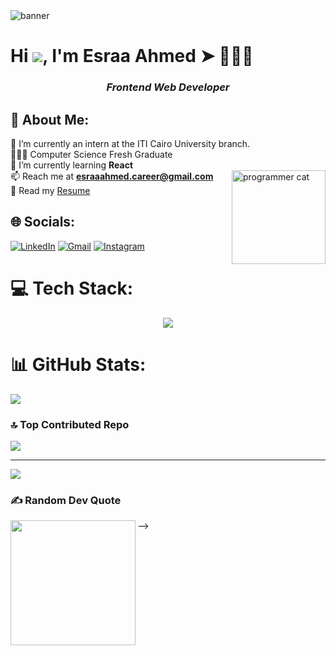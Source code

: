 

<!--
**EsraaAhmedAli/EsraaAhmedAli** is a ✨ _special_ ✨ repository because its `README.md` (this file) appears on your GitHub profile.

Here are some ideas to get you started:

- 🔭 I’m currently working on ...
- 🌱 I’m currently learning ...
- 👯 I’m looking to collaborate on ...
- 🤔 I’m looking for help with ...
- 💬 Ask me about ...
- 📫 How to reach me: ...
- 😄 Pronouns: ...
- ⚡ Fun fact: ...
-->


 <img src="banner.png" alt="banner" /> 

# Hi ![](https://user-images.githubusercontent.com/18350557/176309783-0785949b-9127-417c-8b55-ab5a4333674e.gif), I'm Esraa Ahmed  ➤  👨‍💻🌐

<h3 align="center"><em><b>Frontend Web Developer</b></em></h3>

## 🎀 About Me:
🔭 I’m currently an intern at the ITI Cairo University branch.<br/>
👩🏻‍🎓 Computer Science Fresh Graduate<br/>
🌱 I’m currently learning **React**<br/>
📫 Reach me at **esraaahmed.career@gmail.com**
<img alt="programmer cat" src="programmerCat.gif" align="right" height="150"/></br>
📄 Read my <a href="https://drive.google.com/drive/u/0/folders/13LhmcQJoyMSrOqPi4e6COzHQwQ0MIRg_">Resume</a><br>



## 🌐 Socials:
[![LinkedIn](https://img.shields.io/badge/LinkedIn-0077B5?style=for-the-badge&logo=linkedin&logoColor=white)](https://www.linkedin.com/in/esraa-ahmed-246a66281/)
[![Gmail](https://img.shields.io/badge/Gmail-D14836?style=for-the-badge&logo=gmail&logoColor=white)](mailto:esraaahmed.career@gmail.com)
[![Instagram](https://img.shields.io/badge/Instagram-E4405F?style=for-the-badge&logo=instagram&logoColor=white)](https://www.instagram.com/esraa8501/)
<br>

# 💻 Tech Stack:
<p align="center">
  <a href="https://skillicons.dev">
    <img src="https://skillicons.dev/icons?i=html,css,js,ts,react,nextjs,sass,bootstrap,jquery,git,github,vercel,npm,figma,c,cpp,py,notion&perline=10" />
  </a>
</p>


# 📊 GitHub Stats:
<!-- GitHub stats from https://github.com/anuraghazra/github-readme-stats -->
![](https://github-readme-stats.vercel.app/api?username=EsraaAhmedAli&theme=radical&hide_border=false&include_all_commits=true&count_private=true)<br/>

### 🔝 Top Contributed Repo
![](https://github-contributor-stats.vercel.app/api?username=EsraaAhmedAli&limit=5&theme=radical&combine_all_yearly_contributions=true)

---
[![](https://visitcount.itsvg.in/api?id=Jameeelaahmed&icon=0&color=0)](https://visitcount.itsvg.in)

<!-- Proudly created with GPRM ( https://gprm.itsvg.in ) -->

### ✍️ Random Dev Quote
   <a href="#">
    <img height=200 align="left" src="https://quotes-github-readme.vercel.app/api?type=horizontal&theme=radical" />
  </a>
-->
